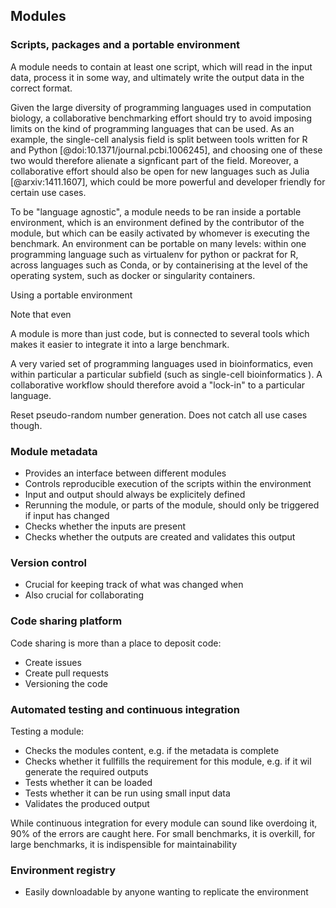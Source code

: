 ## Modules

### Scripts, packages and a portable environment

A module needs to contain at least one script, which will read in the input data, process it in some way, and ultimately write the output data in the correct format. 

Given the large diversity of programming languages used in computation biology, a collaborative benchmarking effort should try to avoid imposing limits on the kind of programming languages that can be used. As an example, the single-cell analysis field is split between tools written for R and Python [@doi:10.1371/journal.pcbi.1006245], and choosing one of these two would therefore alienate a signficant part of the field. Moreover, a collaborative effort should also be open for new languages such as Julia [@arxiv:1411.1607], which could be more powerful and developer friendly for certain use cases.

To be "language agnostic", a module needs to be ran inside a portable environment, which is an environment defined by the contributor of the module, but which can be easily activated by whomever is executing the benchmark. An environment can be portable on many levels: within one programming language such as virtualenv for python or packrat for R, across languages such as Conda, or by containerising at the level of the operating system, such as docker or singularity containers.

Using a portable environment 

<!-- TODO #4 -------->

Note that even 

A module is more than just code, but is connected to several tools which makes it easier to integrate it into a large benchmark.

A very varied set of programming languages used in bioinformatics, even within particular a particular subfield (such as single-cell bioinformatics ). A collaborative workflow should therefore avoid a "lock-in" to a particular language.

Reset pseudo-random number generation. Does not catch all use cases though.

### Module metadata

- Provides an interface between different modules
- Controls reproducible execution of the scripts within the environment
- Input and output should always be explicitely defined
- Rerunning the module, or parts of the module, should only be triggered if input has changed
- Checks whether the inputs are present
- Checks whether the outputs are created and validates this output

### Version control

- Crucial for keeping track of what was changed when
- Also crucial for collaborating

### Code sharing platform

Code sharing is more than a place to deposit code:

- Create issues
- Create pull requests
- Versioning the code

### Automated testing and continuous integration

Testing a module:

- Checks the modules content, e.g. if the metadata is complete
- Checks whether it fullfills the requirement for this module, e.g. if it wil generate the required outputs
- Tests whether it can be loaded
- Tests whether it can be run using small input data
- Validates the produced output

While continuous integration for every module can sound like overdoing it, 90% of the errors are caught here. For small benchmarks, it is overkill, for large benchmarks, it is indispensible for maintainability

### Environment registry

- Easily downloadable by anyone wanting to replicate the environment

